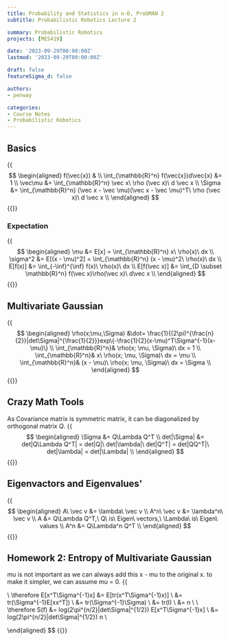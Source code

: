 ```yaml
---
title: Probability and Statistics in n-D, ProbMAN 2
subtitle: Probabilistic Robotics Lecture 2

summary: Probabilistic Robotics
projects: [ME5419]

date: '2023-09-29T00:00:00Z'
lastmod: '2023-09-29T00:00:00Z'

draft: false
featureSigma_d: false

authors:
- penway

categories:
- Course Notes
- Probabilistic Robotics
---
```


## Basics
{{<math>}}
$$
\begin{aligned}
f(\vec{x}) & \\
\int_{\mathbb{R}^n} f(\vec{x})d\vec{x} &= 1 \\
\vec\mu &= \int_{\mathbb{R}^n} \vec x\ \rho (\vec x)\ d \vec x \\
\Sigma &= \int_{\mathbb{R}^n} (\vec x - \vec \mu)(\vec x - \vec \mu)^T\ \rho (\vec x)\ d \vec x \\
\end{aligned}
$$
{{</math>}}

### Expectation
{{<math>}}
$$
\begin{aligned}
\mu &= E[x] = \int_{\mathbb{R}^n} x\ \rho(x)\ dx \\
\sigma^2 &= E[(x - \mu)^2] = \int_{\mathbb{R}^n} (x - \mu)^2\ \rho(x)\ dx \\
E[f(x)] &= \int_{-\inf}^{\inf} f(x)\ \rho(x)\ dx \\
E[f(\vec x)] &= \int_{D \subset \mathbb{R}^n} f(\vec x)\rho(\vec x)\ d\vec x \\
\end{aligned}
$$
{{</math>}}

## Multivariate Gaussian
{{<math>}}
$$
\begin{aligned}
\rho(x;\mu,\Sigma) &\dot= \frac{1}{(2\pi)^{\frac{n}{2}}|det\Sigma|^{\frac{1}{2}}}exp\{-\frac{1}{2}(x-\mu)^T\Sigma^{-1}(x-\mu)\} \\
\int_{\mathbb{R}^n}& \rho(x; \mu, \Sigma)\ dx = 1 \\
\int_{\mathbb{R}^n}& x\ \rho(x; \mu, \Sigma)\ dx = \mu \\
\int_{\mathbb{R}^n}& (x - \mu)\ \rho(x; \mu, \Sigma)\ dx = \Sigma \\
\end{aligned}
$$
{{</math>}}

## Crazy Math Tools
As Covariance matrix is symmetric matrix, it can be diagonalized by orthogonal matrix $Q$.
{{<math>}}
$$
\begin{aligned}
\Sigma &= Q\Lambda Q^T \\
det|\Sigma| &= det|Q\Lambda Q^T| = det|Q|\ det|\lambda|\ det|Q^T| = det|QQ^T|\ det|\lambda| = det|\Lambda| \\
\end{aligned}
$$
{{</math>}}

## Eigenvactors and Eigenvalues'
{{<math>}}
$$
\begin{aligned}
A\ \vec v &= \lambda\ \vec v \\
A^n\ \vec v &= \lambda^n\ \vec v \\
A &= Q\Lambda Q^T,\ Q\ is\ Eigen\ vectors,\ \Lambda\ is\ Eigen\ values \\
A^n &= Q\Lambda^n Q^T \\
\end{aligned}
$$
{{</math>}}

## Homework 2: Entropy of Multivariate Gaussian
mu is not important as we can always add this x - mu to the original x. to make it simpler, we can assume mu = 0.
{{<math>}}
$$
\begin{aligned}
S(f) &\dot= -\int_{x} f(x)logf(x) dx \\
&= - \int_{x} \frac{1}{(2\pi)^{n/2}|det\Sigma|^{1/2}}exp\{-\frac{1}{2}x^T\Sigma^{-1}x\}log\frac{1}{(2\pi)^{n/2}|det\Sigma|^{1/2}}exp\{-\frac{1}{2}x^T\Sigma^{-1}x\} dx \\
&= log(2\pi^{n/2}|det\Sigma|^{1/2}) \int_x \frac{-\frac{1}{2}x^T\Sigma^{-1}x}{2\pi^{n/2}|det\Sigma|^{1/2}} exp\{-\frac{1}{2}x^T\Sigma^{-1}x\} dx \\
&= log(2\pi^{n/2}|det\Sigma|^{1/2}) E[x^T\Sigma^{-1}x] \\
\\
\because
\Sigma &= E[(x - \mu)(x - \mu)^T] = E[xx^T] \\
&= \int x x^T N(x; 0,\Sigma) dx \\

\\
\therefore
E[x^T\Sigma^{-1}x]
&= E[tr(x^T\Sigma^{-1}x)] \\
&= tr(\Sigma^{-1}E[xx^T]) \\
&= tr(\Sigma^{-1}\Sigma) \\
&= tr(I) \\
&= n \\
\\
\therefore
S(f) &= log(2\pi^{n/2}|det\Sigma|^{1/2}) E[x^T\Sigma^{-1}x] \\
&= log(2\pi^{n/2}|det\Sigma|^{1/2}) n \\

\end{aligned}
$$
{{</math>}}